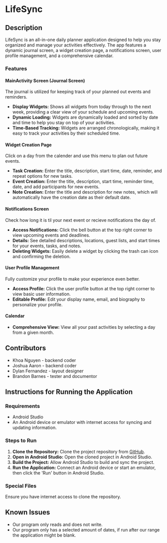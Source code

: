 # LifeSync

## Description
LifeSync is an all-in-one daily planner application designed to help you stay organized and manage your activities effectively. The app features a dynamic journal screen, a widget creation page, a notifications screen, user profile management, and a comprehensive calendar.

### Features

#### MainActivity Screen (Journal Screen)
The journal is utilized for keeping track of your planned out events and reminders. 
- **Display Widgets:** Shows all widgets from today through to the next week, providing a clear view of your schedule and upcoming events.
- **Dynamic Loading:** Widgets are dynamically loaded and sorted by date and time to help you stay on top of your activities.
- **Time-Based Tracking:** Widgets are arranged chronologically, making it easy to track your activities by their scheduled time.

#### Widget Creation Page
Click on a day from the calender and use this menu to plan out future events.
- **Task Creation:** Enter the title, description, start time, date, reminder, and repeat options for new tasks.
- **Event Creation:** Enter the title, description, start time, reminder time, date, and add participants for new events.
- **Note Creation:** Enter the title and description for new notes, which will automatically have the creation date as their default date.

#### Notifications Screen
Check how long it is til your next event or recieve notifications the day of.
- **Access Notifications:** Click the bell button at the top right corner to view upcoming events and deadlines.
- **Details:** See detailed descriptions, locations, guest lists, and start times for your events, tasks, and notes.
- **Deleting Widgets:** Easily delete a widget by clicking the trash can icon and confirming the deletion.

#### User Profile Management
Fully customize your profile to make your experience even better.
- **Access Profile:** Click the user profile button at the top right corner to view basic user information.
- **Editable Profile:** Edit your display name, email, and biography to personalize your profile.

#### Calendar
- **Comprehensive View:** View all your past activities by selecting a day from a given month.

## Contributors
- Khoa Nguyen - backend coder
- Joshua Aaron - backend coder
- Dylan Fernandez - layout designer
- Brandon Barnes - tester and documentor

## Instructions for Running the Application

### Requirements
- Android Studio
- An Android device or emulator with internet access for syncing and updating information.

### Steps to Run
1. **Clone the Repository:** Clone the project repository from [GitHub](https://github.com/UTSA-CS-3443/LifeSync.git).
2. **Open in Android Studio:** Open the cloned project in Android Studio.
3. **Build the Project:** Allow Android Studio to build and sync the project.
4. **Run the Application:** Connect an Android device or start an emulator, then click the 'Run' button in Android Studio.

### Special Files
Ensure you have internet access to clone the repository.

## Known Issues
- Our program only reads and does not write.
- Our program only has a selected amount of dates, if run after our range the application might be blank.


